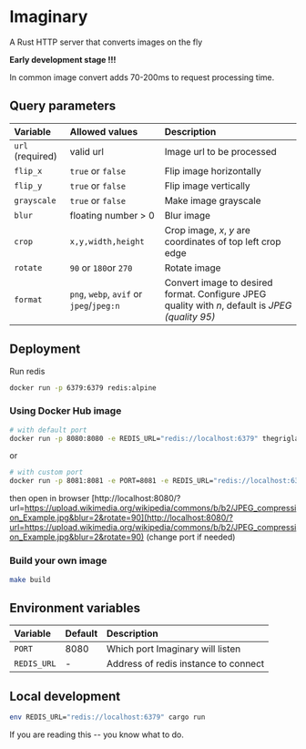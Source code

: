 # Imaginary

A Rust HTTP server that converts images on the fly

**Early development stage !!!**

In common image convert adds 70-200ms to request processing time.

## Query parameters

| **Variable**     | **Allowed values**          | **Description**                                                                                  |
| :--------------- | :-------------------------- | :----------------------------------------------------------------------------------------------- |
| `url` (required) | valid url                   | Image url to be processed                                                                        |
| `flip_x`         | `true` or `false`           | Flip image horizontally                                                                          |
| `flip_y`         | `true` or `false`           | Flip image vertically                                                                            |
| `grayscale`      | `true` or `false`           | Make image grayscale                                                                             |
| `blur`           | floating number > 0         | Blur image                                                                                       |
| `crop`           | `x,y,width,height`          | Crop image, *x*, *y* are coordinates of top left crop edge                                       |
| `rotate`         | `90` or `180`or `270`       | Rotate image                                                                                     |
| `format`         | `png`, `webp`, `avif` or `jpeg`/`jpeg:n` | Convert image to desired format. Configure JPEG quality with *n*, default is *JPEG (quality 95)* |


## Deployment

Run redis
```bash
docker run -p 6379:6379 redis:alpine
```

### Using Docker Hub image

```bash
# with default port
docker run -p 8080:8080 -e REDIS_URL="redis://localhost:6379" thegriglat/imaginary:latest
```

or

```bash
# with custom port
docker run -p 8081:8081 -e PORT=8081 -e REDIS_URL="redis://localhost:6379" thegriglat/imaginary:latest
```

then open in browser [http://localhost:8080/?url=https://upload.wikimedia.org/wikipedia/commons/b/b2/JPEG_compression_Example.jpg&blur=2&rotate=90](http://localhost:8080/?url=https://upload.wikimedia.org/wikipedia/commons/b/b2/JPEG_compression_Example.jpg&blur=2&rotate=90) (change port if needed)

### Build your own image

```bash
make build
```

## Environment variables

| **Variable** | **Default** | **Description**                      |
| :----------- | :---------- | :----------------------------------- |
| `PORT`       | 8080        | Which port Imaginary will listen     |
| `REDIS_URL`  | -           | Address of redis instance to connect |


## Local development
```bash
env REDIS_URL="redis://localhost:6379" cargo run 
```

If you are reading this -- you know what to do.
